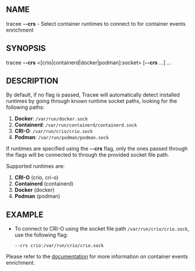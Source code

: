 ## NAME

tracee **--crs** - Select container runtimes to connect to for container events enrichment

## SYNOPSIS

tracee **--crs** \<[crio|containerd|docker|podman]:socket\> [**--crs** ...] ...

## DESCRIPTION

By default, if no flag is passed, Tracee will automatically detect installed runtimes by going through known runtime socket paths, looking for the following paths:

1. **Docker**:     `/var/run/docker.sock`
2. **Containerd**: `/var/run/containerd/containerd.sock`
3. **CRI-O**:      `/var/run/crio/crio.sock`
4. **Podman**:     `/var/run/podman/podman.sock`

If runtimes are specified using the **--crs** flag, only the ones passed through the flags will be connected to through the provided socket file path.

Supported runtimes are:

1. **CRI-O** (crio, cri-o)
2. **Containerd** (containerd)
3. **Docker** (docker)
4. **Podman** (podman)

## EXAMPLE

- To connect to CRI-O using the socket file path `/var/run/crio/crio.sock`, use the following flag:

  ```console
  --crs crio:/var/run/crio/crio.sock
  ```

Please refer to the [documentation](../integrating/container-engines.md) for more information on container events enrichment.
